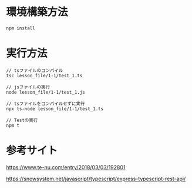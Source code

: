 
# 環境構築方法
```
npm install
```

# 実行方法
```
// tsファイルのコンパイル
tsc lesson_file/1-1/test_1.ts

// jsファイルの実行
node lesson_file/1-1/test_1.js

// tsファイルをコンパイルせずに実行
npx ts-node lesson_file/1-1/test_1.ts

// Testの実行
npm t
```

# 参考サイト
https://www.te-nu.com/entry/2018/03/03/192801

https://snowsystem.net/javascript/typescript/express-typescript-rest-api/
